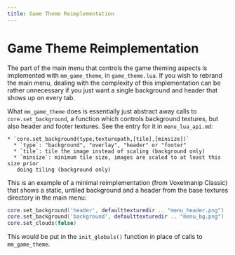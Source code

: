 ```yaml
---
title: Game Theme Reimplementation
---
```


# Game Theme Reimplementation
The part of the main menu that controls the game theming aspects is implemented with `mm_game_theme`, in `game_theme.lua`. If you wish to rebrand the main menu, dealing with the complexity of this implementation can be rather unnecessary if you just want a single background and header that shows up on every tab.

What `mm_game_theme` does is essentially just abstract away calls to `core.set_background`, a function which controls background textures, but also header and footer textures. See the entry for it in `menu_lua_api.md`:

```
* `core.set_background(type,texturepath,[tile],[minsize])`
  * `type`: "background", "overlay", "header" or "footer"
  * `tile`: tile the image instead of scaling (background only)
  * `minsize`: minimum tile size, images are scaled to at least this size prior
   doing tiling (background only)
```

This is an example of a minimal reimplementation (from Voxelmanip Classic) that shows a static, untiled background and a header from the base textures directory in the main menu:

```lua
core.set_background('header', defaulttexturedir .. "menu_header.png")
core.set_background('background', defaulttexturedir .. "menu_bg.png")
core.set_clouds(false)
```

This would be put in the `init_globals()` function in place of calls to `mm_game_theme`.

